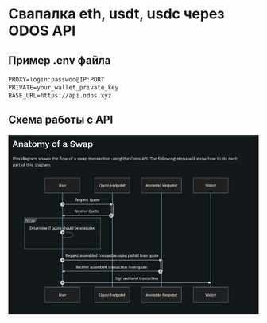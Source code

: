 # Свапалка eth, usdt, usdc через ODOS API 

## Пример .env файла

````
PROXY=login:passwod@IP:PORT
PRIVATE=your_wallet_private_key
BASE_URL=https://api.odos.xyz
````

## Схема работы c API

![alt text](swap_schema.JPG)